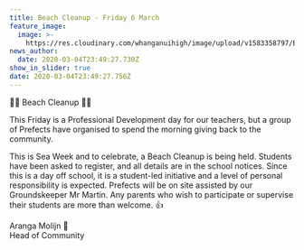 ```yaml
---
title: Beach Cleanup - Friday 6 March
feature_image:
  image: >-
    https://res.cloudinary.com/whanganuihigh/image/upload/v1583358797/Events/Seaweek-Desktop-Background_860.png
news_author:
  date: 2020-03-04T23:49:27.730Z
show_in_slider: true
date: 2020-03-04T23:49:27.756Z
---
```

🌊🚮 Beach Cleanup 🚮🌊

This Friday is a Professional Development day for our teachers, but a group of Prefects have organised to spend the morning giving back to the community.

This is Sea Week and to celebrate, a Beach Cleanup is being held. Students have been asked to register, and all details are in the school notices. Since this is a day off school, it is a student-led initiative and a level of personal responsibility is expected. Prefects will be on site assisted by our Groundskeeper Mr Martin. Any parents who wish to participate or supervise their students are more than welcome. 👍

Aranga Molijn 🙂  
Head of Community